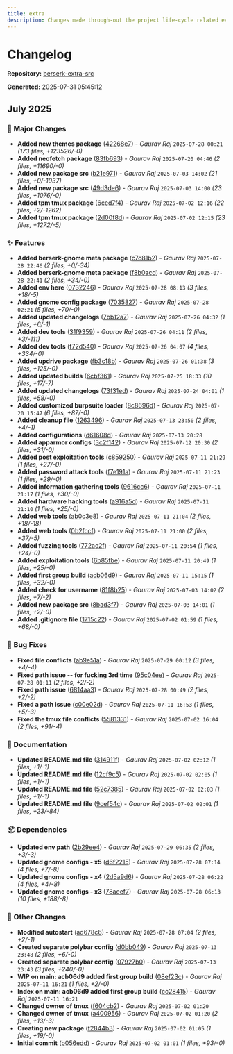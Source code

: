 ```yaml
---
title: extra
description: Changes made through-out the project life-cycle related everything.
---
```


# Changelog

**Repository:** [berserk-extra-src](https://gitlab.com/berserkarch/berserk-packages/berserk-extra-src.git)

**Generated:** 2025-07-31 05:45:12

## July 2025

### 🚀 Major Changes

- **Added new themes package** ([42268e7](https://gitlab.com/berserkarch/berserk-packages/berserk-extra-src/-/commit/42268e76fde5c7985078e02edf984e88a9eb1ebb)) - *Gaurav Raj* `2025-07-28 00:21` *(173 files, +123526/-0)*
- **Added neofetch package** ([83fb693](https://gitlab.com/berserkarch/berserk-packages/berserk-extra-src/-/commit/83fb6931794f4d14d072ed26be61d6b10a353313)) - *Gaurav Raj* `2025-07-20 04:46` *(2 files, +11690/-0)*
- **Added new package src** ([b21e971](https://gitlab.com/berserkarch/berserk-packages/berserk-extra-src/-/commit/b21e971796d5c494987860ac1a92ddb1fb9bae7f)) - *Gaurav Raj* `2025-07-03 14:02` *(21 files, +0/-1037)*
- **Added new package src** ([49d3de6](https://gitlab.com/berserkarch/berserk-packages/berserk-extra-src/-/commit/49d3de6e2384345b9657929dc14a022a3f6246cb)) - *Gaurav Raj* `2025-07-03 14:00` *(23 files, +1076/-0)*
- **Added tpm tmux package** ([6ced7f4](https://gitlab.com/berserkarch/berserk-packages/berserk-extra-src/-/commit/6ced7f47ce2eb4a8ac6024153ff3f5bdf581ce32)) - *Gaurav Raj* `2025-07-02 12:16` *(22 files, +2/-1262)*
- **Added tpm tmux package** ([2d00f8d](https://gitlab.com/berserkarch/berserk-packages/berserk-extra-src/-/commit/2d00f8d5b3ca2c042dc69b0fd8a8e76ad4f5fd05)) - *Gaurav Raj* `2025-07-02 12:15` *(23 files, +1272/-5)*

### ✨ Features

- **Added berserk-gnome meta package** ([c7c81b2](https://gitlab.com/berserkarch/berserk-packages/berserk-extra-src/-/commit/c7c81b2e9ee37981a4c15049fab56bda5f710d69)) - *Gaurav Raj* `2025-07-28 22:46` *(2 files, +0/-34)*
- **Added berserk-gnome meta package** ([f8b0acd](https://gitlab.com/berserkarch/berserk-packages/berserk-extra-src/-/commit/f8b0acd5ae909eaeddd7cb76bc3c7582ef2932a9)) - *Gaurav Raj* `2025-07-28 22:41` *(2 files, +34/-0)*
- **Added env here** ([0732246](https://gitlab.com/berserkarch/berserk-packages/berserk-extra-src/-/commit/0732246f3722b00292e915c98a4739c0cf05d1b5)) - *Gaurav Raj* `2025-07-28 08:13` *(3 files, +18/-5)*
- **Added gnome config package** ([7035827](https://gitlab.com/berserkarch/berserk-packages/berserk-extra-src/-/commit/70358270962cb90e43cc1fb8102dd3f6cd9fd388)) - *Gaurav Raj* `2025-07-28 02:21` *(5 files, +70/-0)*
- **Added updated changelogs** ([7bb12a7](https://gitlab.com/berserkarch/berserk-packages/berserk-extra-src/-/commit/7bb12a7bb8f01daeec84de80c87c5368ee862110)) - *Gaurav Raj* `2025-07-26 04:32` *(1 files, +6/-1)*
- **Added dev tools** ([31f9359](https://gitlab.com/berserkarch/berserk-packages/berserk-extra-src/-/commit/31f935917a584b7764f06dc139592dcde50c3ad0)) - *Gaurav Raj* `2025-07-26 04:11` *(2 files, +3/-111)*
- **Added dev tools** ([f72d540](https://gitlab.com/berserkarch/berserk-packages/berserk-extra-src/-/commit/f72d540c31390f283cd23f13e4fca3d5a10f957a)) - *Gaurav Raj* `2025-07-26 04:07` *(4 files, +334/-0)*
- **Added updrive package** ([fb3c18b](https://gitlab.com/berserkarch/berserk-packages/berserk-extra-src/-/commit/fb3c18b188be784b8a17de803ac72cbebf80d130)) - *Gaurav Raj* `2025-07-26 01:38` *(3 files, +125/-0)*
- **Added updated builds** ([6cbf361](https://gitlab.com/berserkarch/berserk-packages/berserk-extra-src/-/commit/6cbf361364d2728029b81088c406e95be68e33d4)) - *Gaurav Raj* `2025-07-25 18:33` *(10 files, +17/-7)*
- **Added updated changelogs** ([73f31ed](https://gitlab.com/berserkarch/berserk-packages/berserk-extra-src/-/commit/73f31eda55087912c5f27997377198b063b91d70)) - *Gaurav Raj* `2025-07-24 04:01` *(1 files, +58/-0)*
- **Added customized burpsuite loader** ([8c8696d](https://gitlab.com/berserkarch/berserk-packages/berserk-extra-src/-/commit/8c8696d6002b859758234d9a0dece3fd2284509b)) - *Gaurav Raj* `2025-07-20 15:47` *(6 files, +87/-0)*
- **Added cleanup file** ([1263496](https://gitlab.com/berserkarch/berserk-packages/berserk-extra-src/-/commit/1263496da3e353c02789d710532edd45cc35455e)) - *Gaurav Raj* `2025-07-13 23:50` *(2 files, +4/-1)*
- **Added configurations** ([d61608d](https://gitlab.com/berserkarch/berserk-packages/berserk-extra-src/-/commit/d61608daffa78e8ff5a0543d218f8258470aaf6e)) - *Gaurav Raj* `2025-07-13 20:28`
- **Added apparmor configs** ([3c2f142](https://gitlab.com/berserkarch/berserk-packages/berserk-extra-src/-/commit/3c2f1422603431ea619da761fc7a58d2a9ebfb92)) - *Gaurav Raj* `2025-07-12 20:30` *(2 files, +31/-0)*
- **Added post exploitation tools** ([c859250](https://gitlab.com/berserkarch/berserk-packages/berserk-extra-src/-/commit/c85925018884a6120bfb70bc50c0bf34a7e7e185)) - *Gaurav Raj* `2025-07-11 21:29` *(1 files, +27/-0)*
- **Added password attack tools** ([f7e191a](https://gitlab.com/berserkarch/berserk-packages/berserk-extra-src/-/commit/f7e191aae5b5ee953c87bdef9ee0cdf6acf7895c)) - *Gaurav Raj* `2025-07-11 21:23` *(1 files, +29/-0)*
- **Added information gathering tools** ([9616cc6](https://gitlab.com/berserkarch/berserk-packages/berserk-extra-src/-/commit/9616cc670cc6be31deca787096005ef7c3dd9c3d)) - *Gaurav Raj* `2025-07-11 21:17` *(1 files, +30/-0)*
- **Added hardware hacking tools** ([a916a5d](https://gitlab.com/berserkarch/berserk-packages/berserk-extra-src/-/commit/a916a5dbf01889de5be8b2a854147918e72aac94)) - *Gaurav Raj* `2025-07-11 21:10` *(1 files, +25/-0)*
- **Added web tools** ([ab0c3e8](https://gitlab.com/berserkarch/berserk-packages/berserk-extra-src/-/commit/ab0c3e819958b693e723106f0c893a33ac490ce6)) - *Gaurav Raj* `2025-07-11 21:04` *(2 files, +18/-18)*
- **Added web tools** ([0b2fccf](https://gitlab.com/berserkarch/berserk-packages/berserk-extra-src/-/commit/0b2fccf991a5d62aa17d4ece008c6630919112a5)) - *Gaurav Raj* `2025-07-11 21:00` *(2 files, +37/-5)*
- **Added fuzzing tools** ([772ac2f](https://gitlab.com/berserkarch/berserk-packages/berserk-extra-src/-/commit/772ac2f9b19198147d64f94983195c2117cf951b)) - *Gaurav Raj* `2025-07-11 20:54` *(1 files, +24/-0)*
- **Added exploitation tools** ([6b85fbe](https://gitlab.com/berserkarch/berserk-packages/berserk-extra-src/-/commit/6b85fbe50575dabc691234bc96bc2cf2f3f5748c)) - *Gaurav Raj* `2025-07-11 20:49` *(1 files, +25/-0)*
- **Added first group build** ([acb06d9](https://gitlab.com/berserkarch/berserk-packages/berserk-extra-src/-/commit/acb06d90e7f825a5b1b24777476b9bef3af0f5cb)) - *Gaurav Raj* `2025-07-11 15:15` *(1 files, +32/-0)*
- **Added check for username** ([81f8b25](https://gitlab.com/berserkarch/berserk-packages/berserk-extra-src/-/commit/81f8b25492e7ea5622a8acc98fd1a35955f374c9)) - *Gaurav Raj* `2025-07-03 14:02` *(2 files, +7/-2)*
- **Added new package src** ([8bad3f7](https://gitlab.com/berserkarch/berserk-packages/berserk-extra-src/-/commit/8bad3f76f64612a5d49b1a8458fcaafd914812cb)) - *Gaurav Raj* `2025-07-03 14:01` *(1 files, +2/-0)*
- **Added .gitignore file** ([1715c22](https://gitlab.com/berserkarch/berserk-packages/berserk-extra-src/-/commit/1715c224897042eb06a636fa5d403cd93ff27a09)) - *Gaurav Raj* `2025-07-02 01:59` *(1 files, +68/-0)*

### 🐛 Bug Fixes

- **Fixed file conflicts** ([ab9e51a](https://gitlab.com/berserkarch/berserk-packages/berserk-extra-src/-/commit/ab9e51a30ea67a5596e1b3cc892c964abd009445)) - *Gaurav Raj* `2025-07-29 00:12` *(3 files, +4/-4)*
- **Fixed path issue -- for fucking 3rd time** ([95c04ee](https://gitlab.com/berserkarch/berserk-packages/berserk-extra-src/-/commit/95c04eea7a1798b424a11c7c033ca5ec14c04a8d)) - *Gaurav Raj* `2025-07-28 01:11` *(2 files, +2/-2)*
- **Fixed path issue** ([6814aa3](https://gitlab.com/berserkarch/berserk-packages/berserk-extra-src/-/commit/6814aa31566b7b2d89d22cb43e236ce7421ab437)) - *Gaurav Raj* `2025-07-28 00:49` *(2 files, +2/-2)*
- **Fixed a path issue** ([c00e02d](https://gitlab.com/berserkarch/berserk-packages/berserk-extra-src/-/commit/c00e02df797b24ebb3b43958343f03cf5b51ca22)) - *Gaurav Raj* `2025-07-11 16:53` *(1 files, +5/-3)*
- **Fixed the tmux file conflicts** ([5581331](https://gitlab.com/berserkarch/berserk-packages/berserk-extra-src/-/commit/5581331f04eee7c682beb659999826e7ab3169f1)) - *Gaurav Raj* `2025-07-02 16:04` *(2 files, +91/-4)*

### 📖 Documentation

- **Updated README.md file** ([314911f](https://gitlab.com/berserkarch/berserk-packages/berserk-extra-src/-/commit/314911f6795d65bdaedaebc7a3003ca196fbc3f6)) - *Gaurav Raj* `2025-07-02 02:12` *(1 files, +1/-1)*
- **Updated README.md file** ([12cf9c5](https://gitlab.com/berserkarch/berserk-packages/berserk-extra-src/-/commit/12cf9c5407547e66bde278b8013ea0d7397d3287)) - *Gaurav Raj* `2025-07-02 02:05` *(1 files, +1/-1)*
- **Updated README.md file** ([52c7385](https://gitlab.com/berserkarch/berserk-packages/berserk-extra-src/-/commit/52c7385304ad9d3dac10c24dc0159e0621f8b251)) - *Gaurav Raj* `2025-07-02 02:03` *(1 files, +1/-1)*
- **Updated README.md file** ([9cef54c](https://gitlab.com/berserkarch/berserk-packages/berserk-extra-src/-/commit/9cef54cfd031f3e65221bfce1af6b69729418596)) - *Gaurav Raj* `2025-07-02 02:01` *(1 files, +23/-84)*

### 📦 Dependencies

- **Updated env path** ([2b29ee4](https://gitlab.com/berserkarch/berserk-packages/berserk-extra-src/-/commit/2b29ee44dad24a49da8daf98c97501598b5bea1f)) - *Gaurav Raj* `2025-07-29 06:35` *(2 files, +3/-3)*
- **Updated gnome configs - x5** ([d6f2215](https://gitlab.com/berserkarch/berserk-packages/berserk-extra-src/-/commit/d6f2215ae3aad0b18bbf53b06f22a0a060719757)) - *Gaurav Raj* `2025-07-28 07:14` *(4 files, +7/-8)*
- **Updated gnome configs - x4** ([2d5a9d6](https://gitlab.com/berserkarch/berserk-packages/berserk-extra-src/-/commit/2d5a9d627743956ed6a1cb04be697cdd12c82de7)) - *Gaurav Raj* `2025-07-28 06:22` *(4 files, +4/-8)*
- **Updated gnome configs - x3** ([78aeef7](https://gitlab.com/berserkarch/berserk-packages/berserk-extra-src/-/commit/78aeef767788146fde2eeacd032815106ed2632a)) - *Gaurav Raj* `2025-07-28 06:13` *(10 files, +188/-8)*

### 🔧 Other Changes

- **Modified autostart** ([ad678c6](https://gitlab.com/berserkarch/berserk-packages/berserk-extra-src/-/commit/ad678c6730265468a111cac982f43bd6daa2e2b9)) - *Gaurav Raj* `2025-07-28 07:04` *(2 files, +2/-1)*
- **Created separate polybar config** ([d0bb049](https://gitlab.com/berserkarch/berserk-packages/berserk-extra-src/-/commit/d0bb049420f084d79f1cea66433a0259090af921)) - *Gaurav Raj* `2025-07-13 23:48` *(2 files, +6/-0)*
- **Created separate polybar config** ([07927b0](https://gitlab.com/berserkarch/berserk-packages/berserk-extra-src/-/commit/07927b093ca517708ca67e24bca49cba24fe194e)) - *Gaurav Raj* `2025-07-13 23:43` *(3 files, +240/-0)*
- **WIP on main: acb06d9 added first group build** ([08ef23c](https://gitlab.com/berserkarch/berserk-packages/berserk-extra-src/-/commit/08ef23cc91287893b198020004c0ac6ca90963a5)) - *Gaurav Raj* `2025-07-11 16:21` *(1 files, +2/-0)*
- **Index on main: acb06d9 added first group build** ([cc28415](https://gitlab.com/berserkarch/berserk-packages/berserk-extra-src/-/commit/cc2841567bde6ce6b874527fc4c8d84336431749)) - *Gaurav Raj* `2025-07-11 16:21`
- **Changed owner of tmux** ([f604cb2](https://gitlab.com/berserkarch/berserk-packages/berserk-extra-src/-/commit/f604cb2e107f2228bae87ce263eeccca7cc9c13d)) - *Gaurav Raj* `2025-07-02 01:20`
- **Changed owner of tmux** ([a400956](https://gitlab.com/berserkarch/berserk-packages/berserk-extra-src/-/commit/a40095633d199e28a5720a9facc3a09f7b41aa29)) - *Gaurav Raj* `2025-07-02 01:20` *(2 files, +13/-3)*
- **Creating new package** ([f2844b3](https://gitlab.com/berserkarch/berserk-packages/berserk-extra-src/-/commit/f2844b3f596a60b6faf02abfb8cac401f546a470)) - *Gaurav Raj* `2025-07-02 01:05` *(1 files, +19/-0)*
- **Initial commit** ([b056edd](https://gitlab.com/berserkarch/berserk-packages/berserk-extra-src/-/commit/b056eddd2be30ad6e0763dca57f18afe45141cb5)) - *Gaurav Raj* `2025-07-02 01:01` *(1 files, +93/-0)*

